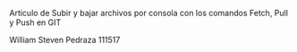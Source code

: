 
Articulo de Subir y bajar archivos por consola con los comandos Fetch, Pull y Push en GIT

William Steven Pedraza
111517